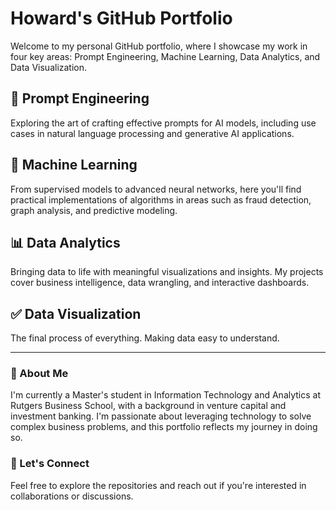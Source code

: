 # Howard's GitHub Portfolio

Welcome to my personal GitHub portfolio, where I showcase my work in four key areas: Prompt Engineering, Machine Learning, Data Analytics, and Data Visualization.  

## 🚀 Prompt Engineering
Exploring the art of crafting effective prompts for AI models, including use cases in natural language processing and generative AI applications.

## 🤖 Machine Learning
From supervised models to advanced neural networks, here you'll find practical implementations of algorithms in areas such as fraud detection, graph analysis, and predictive modeling.

## 📊 Data Analytics
Bringing data to life with meaningful visualizations and insights. My projects cover business intelligence, data wrangling, and interactive dashboards.

## ✅ Data Visualization
The final process of everything. Making data easy to understand.

---

### 📌 About Me
I'm currently a Master's student in Information Technology and Analytics at Rutgers Business School, with a background in venture capital and investment banking. I'm passionate about leveraging technology to solve complex business problems, and this portfolio reflects my journey in doing so.

### 🔗 Let's Connect
Feel free to explore the repositories and reach out if you're interested in collaborations or discussions.
